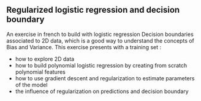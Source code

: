 ## Regularized logistic regression and decision boundary

An exercise in french to build with logistic regression Decision boundaries associated to 2D data, which is a good way to understand the concepts of Bias and Variance.
This exercise presents with a training set :
- how to explore 2D data
- how to build polynomial logistic regression by creating from scratch polynomial features
- how to use gradient descent and regularization to estimate parameters of the model
- the influence of regularization on predictions and decision boundary
